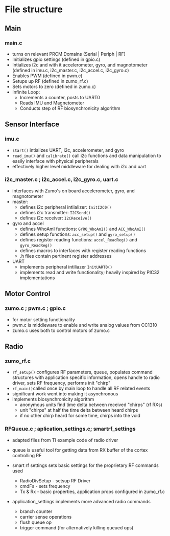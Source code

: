 # File structure

## Main
### main.c
* turns on relevant PRCM Domains (Serial | Periph | RF)
* Initializes gpio settings (defined in gpio.c)
* Intializes i2c and with it accelerometer, gyro, and magnotometer (defined in imu.c, i2c_master.c, i2c_accel.c, i2c_gyro.c)
* Enables PWM (defined in pwm.c)
* Setups up RF (defined in zumo_rf.c)
* Sets motors to zero (defined in zumo.c)
* Infinite Loop:
	* Increments a counter, posts to UART0
	* Reads IMU and Magnetometer
	* Conducts step of RF biosynchronicity algorithm

## Sensor Interface
### imu.c
* `start()` intializes UART, i2c, accelerometer, and gyro
* `read_imu()` and `calibrate()` call i2c functions and data manipulation to easily interface with physical peripherals
* effectively higher level middleware for dealing with i2c and uart

### i2c_master.c ; i2c_accel.c, i2c_gyro.c, uart.c
* interfaces with Zumo's on board accelerometer, gyro, and magnotometer
* master:
	* defines i2c peripheral intiializer: `InitI2C0()`
	* defines i2c transmitter: 	`I2CSend()`
	* defines i2c receiver: `I2CReceive()`
* gyro and accel
	* defines WhoAmI functions: `GYRO_WhoAmI()` and `ACC_WhoAmI()`
	* defines setup functions: `acc_setup()` and `gyro_setup()`
	* defines register reading functions: `accel_ReadReg()` and `gyro_ReadReg()`
	* defines macros to interfaces with register reading functions
	* .h files contain pertinent register addresses
* UART
	* implements peripheral intiliazer `InitUART0()`
	* implements read and write functionality; heavily inspired by PIC32 implementations

## Motor Control
### zumo.c ; pwm.c ; gpio.c
* for motor setting functionality
* pwm.c is middleware to enable and write analog values from CC1310
* zumo.c uses both to control motors of zumo.c

## Radio
### zumo_rf.c
* `rf_setup()` configures RF parameters, queue, populates command structures with application specific information, opens handle to radio driver, sets RF frequency, performs init "chirp" 
* `rf_main()`called once by main loop to handle all RF related events
* significant work went into making it asynchronous
* implements biosynchronicity algorithm
	* anonymous units find time delta between received "chirps" (rf RXs)
	* unit "chirps" at half the time delta between heard chirps
	* if no other chirp heard for some time, chirps into the void

### RFQueue.c ; aplication_settings.c; smartrf_settings
* adapted files from TI example code of radio driver
* queue is useful tool for getting data from RX buffer of the cortex controlling RF
* smart rf settings sets basic settings for the proprietary RF commands used 
	* RadioDivSetup - setsup RF Driver
	* cmdFs - sets frequency
	* Tx & Rx - basic properties, application props configured in zumo_rf.c

* application_settings implements more advanced radio commands 
	* branch counter
	* carrier sense operations
	* flush queue op
	* trigger command (for alternatively killing queued ops)